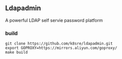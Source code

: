 ## Ldapadmin

A powerful LDAP self servie password platform



### build

```
git clone https://github.com/k8sre/ldapadmin.git
export GOPROXY=https://mirrors.aliyun.com/goproxy/
make build
```

